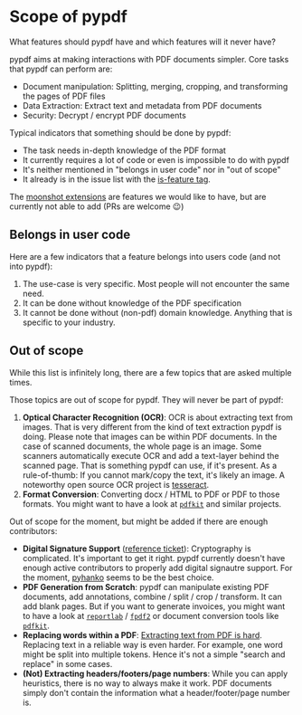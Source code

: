 # Scope of pypdf

What features should pypdf have and which features will it never have?

pypdf aims at making interactions with PDF documents simpler. Core tasks that
pypdf can perform are:

* Document manipulation: Splitting, merging, cropping, and transforming the pages of PDF files
* Data Extraction: Extract text and metadata from PDF documents
* Security: Decrypt / encrypt PDF documents

Typical indicators that something should be done by pypdf:

* The task needs in-depth knowledge of the PDF format
* It currently requires a lot of code or even is impossible to do with pypdf
* It's neither mentioned in "belongs in user code" nor in "out of scope"
* It already is in the issue list with the [is-feature tag](https://github.com/py-pdf/pypdf/labels/is-feature).

The [moonshot extensions](https://github.com/py-pdf/pypdf/discussions/1181) are
features we would like to have, but are currently not able to add (PRs are
welcome 😉)

## Belongs in user code

Here are a few indicators that a feature belongs into users code (and not into pypdf):

1. The use-case is very specific. Most people will not encounter the same need.
2. It can be done without knowledge of the PDF specification
3. It cannot be done without (non-pdf) domain knowledge. Anything that is
   specific to your industry.

## Out of scope

While this list is infinitely long, there are a few topics that are asked
multiple times.

Those topics are out of scope for pypdf. They will never be part of pypdf:

1. **Optical Character Recognition (OCR)**: OCR is about extracting text from
   images. That is very different from the kind of text extraction pypdf is
   doing. Please note that images can be within PDF documents. In the case of
   scanned documents, the whole page is an image. Some scanners automatically
   execute OCR and add a text-layer behind the scanned page. That is something
   pypdf can use, if it's present. As a rule-of-thumb: If you cannot mark/copy
   the text, it's likely an image. A noteworthy open source OCR project is
   [tesseract](https://github.com/tesseract-ocr/tesseract).
2. **Format Conversion**: Converting docx / HTML to PDF or PDF to those formats.
   You might want to have a look at [`pdfkit`](https://pypi.org/project/pdfkit/)
   and similar projects.

Out of scope for the moment, but might be added if there are enough contributors:

* **Digital Signature Support** ([reference
  ticket](https://github.com/py-pdf/pypdf/issues/302)): Cryptography is
  complicated. It's important to get it right. pypdf currently doesn't have
  enough active contributors to properly add digital signautre support. For the
  moment, [pyhanko](https://pypi.org/project/pyHanko/) seems to be the best
  choice.
* **PDF Generation from Scratch**: pypdf can manipulate existing PDF documents,
  add annotations, combine / split / crop / transform. It can add blank pages.
  But if you want to generate invoices, you might want to have a look at
  [`reportlab`](https://pypi.org/project/reportlab/) /
  [`fpdf2`](https://pypi.org/project/fpdf2/) or document conversion tools like
  [`pdfkit`](https://pypi.org/project/pdfkit/).
* **Replacing words within a PDF**: [Extracting text from PDF is hard](https://pypdf.readthedocs.io/en/stable/user/extract-text.html#why-text-extraction-is-hard).
   Replacing text in a reliable way is even harder. For example, one word might
   be split into multiple tokens. Hence it's not a simple "search and replace"
   in some cases.
* **(Not) Extracting headers/footers/page numbers**: While you can apply
  heuristics, there is no way to always make it work. PDF documents simply
  don't contain the information what a header/footer/page number is.
